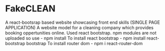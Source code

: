 # FakeCLEAN
A react-bootsrap based website showcasing front end skills (SINGLE PAGE APPLICATION)
A website model for a cleaning company which provides booking oppertunities online.
Used react bootstrap.
npm modules are not uploaded so use - npm install 
To install react bootstrap - npm install react-bootstrap bootstrap
To install router dom - npm i react-router-dom
